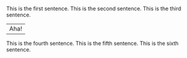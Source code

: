 This is the first sentence.
This is the second sentence.
This is the third sentence.
<table attribute="value">
  <tr>
    <td>Aha!</td>
  </tr>
</table>
</table>
This is the fourth sentence.
This is the fifth sentence.
This is the sixth sentence.
